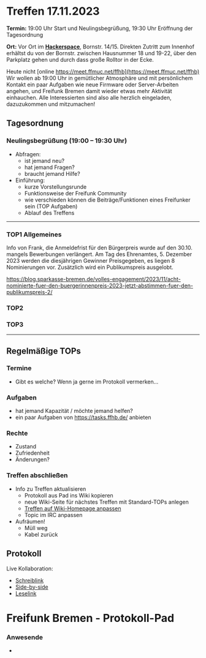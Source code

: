 # Treffen 17.11.2023

**Termin:** 19:00 Uhr Start und Neulingsbegrüßung, 19:30 Uhr Eröffnung der Tagesordnung

**Ort:** Vor Ort im [**Hackerspace**](https://www.hackerspace-bremen.de/anfahrt/), Bornstr. 14/15. Direkten Zutritt zum Innenhof erhältst du von der Bornstr. zwischen Hausnummer 18 und 19-22, über den Parkplatz gehen und durch dass große Rolltor in der Ecke. 


Heute nicht [online https://meet.ffmuc.net/ffhb](https://meet.ffmuc.net/ffhb)
Wir wollen ab 19:00 Uhr in gemütlicher Atmosphäre und mit persönlichem Kontakt ein paar Aufgaben wie neue Firmware oder Server-Arbeiten
angehen, und Freifunk Bremen damit wieder etwas mehr Aktivität einhauchen. Alle Interessierten sind also alle herzlich eingeladen,
dazuzukommen und mitzumachen!


## Tagesordnung
### Neulingsbegrüßung (19:00 – 19:30 Uhr)

- Abfragen:
    - ist jemand neu?
    - hat jemand Fragen?
    - braucht jemand Hilfe?
- Einführung:
    - kurze Vorstellungsrunde
    - Funktionsweise der Freifunk Community
    - wie verschieden können die Beiträge/Funktionen eines Freifunker sein (TOP Aufgaben)
    - Ablauf des Treffens

---
### TOP1 Allgemeines
Info von Frank, die Anmeldefrist für den Bürgerpreis wurde auf den 30.10. mangels Bewerbungen verlängert. Am Tag des Ehrenamtes, 5. Dezember 2023 werden die diesjährigen Gewinner Preisgegeben, es liegen 8 Nominierungen vor.
Zusätzlich wird ein Publikumspreis ausgelobt.

https://blog.sparkasse-bremen.de/volles-engagement/2023/11/acht-nominierte-fuer-den-buergerinnenpreis-2023-jetzt-abstimmen-fuer-den-publikumspreis-2/



### TOP2


### TOP3


---
## Regelmäßige TOPs

### Termine

- Gibt es welche? Wenn ja gerne im Protokoll vermerken...

### Aufgaben

- hat jemand Kapazität / möchte jemand helfen?
- ein paar Aufgaben von https://tasks.ffhb.de/ anbieten

### Rechte

- Zustand
- Zufriedenheit
- Änderungen?

### Treffen abschließen

- Info zu Treffen aktualisieren
  - Protokoll aus Pad ins Wiki kopieren
  - neue Wiki-Seite für nächstes Treffen mit Standard-TOPs anlegen
  - [Treffen auf Wiki-Homepage anpassen](https://wiki.bremen.freifunk.net/Home)
  - Topic im IRC anpassen
- Aufräumen!
  - Müll weg
  - Kabel zurück

## Protokoll

Live Kollaboration:

* [Schreiblink](https://hackmd.io/AwDgnA7ATArKC0BGGBjAzPALAUzSeARgYgGzxQAmEFFwiKBEKAhkA===?edit)
* [Side-by-side](https://hackmd.io/AwDgnA7ATArKC0BGGBjAzPALAUzSeARgYgGzxQAmEFFwiKBEKAhkA===?both)
* [Leselink](https://hackmd.io/AwDgnA7ATArKC0BGGBjAzPALAUzSeARgYgGzxQAmEFFwiKBEKAhkA===?view)

# Freifunk Bremen - Protokoll-Pad

### Anwesende
- 